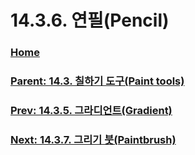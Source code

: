 # 14.3.6. 연필(Pencil)

### [Home](./00-home.md)
### [Parent: 14.3. 칠하기 도구(Paint tools)](./14-03-00-paint-tools.md)
### [Prev: 14.3.5. 그라디언트(Gradient)](./14-03-05-00-gradient.md)
### [Next: 14.3.7. 그리기 붓(Paintbrush)](./14-03-07-paintbrush.md)

